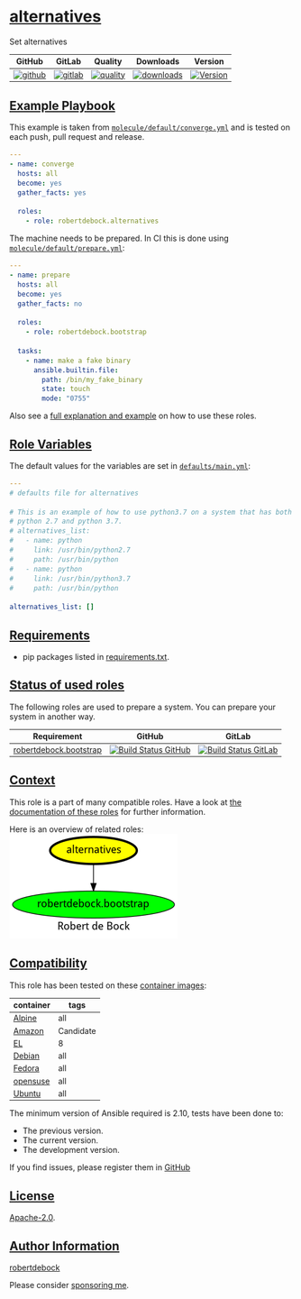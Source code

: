 # [alternatives](#alternatives)

Set alternatives

|GitHub|GitLab|Quality|Downloads|Version|
|------|------|-------|---------|-------|
|[![github](https://github.com/robertdebock/ansible-role-alternatives/workflows/Ansible%20Molecule/badge.svg)](https://github.com/robertdebock/ansible-role-alternatives/actions)|[![gitlab](https://gitlab.com/robertdebock-iac/ansible-role-alternatives/badges/master/pipeline.svg)](https://gitlab.com/robertdebock-iac/ansible-role-alternatives)|[![quality](https://img.shields.io/ansible/quality/40297)](https://galaxy.ansible.com/robertdebock/alternatives)|[![downloads](https://img.shields.io/ansible/role/d/40297)](https://galaxy.ansible.com/robertdebock/alternatives)|[![Version](https://img.shields.io/github/release/robertdebock/ansible-role-alternatives.svg)](https://github.com/robertdebock/ansible-role-alternatives/releases/)|

## [Example Playbook](#example-playbook)

This example is taken from [`molecule/default/converge.yml`](https://github.com/robertdebock/ansible-role-alternatives/blob/master/molecule/default/converge.yml) and is tested on each push, pull request and release.

```yaml
---
- name: converge
  hosts: all
  become: yes
  gather_facts: yes

  roles:
    - role: robertdebock.alternatives
```

The machine needs to be prepared. In CI this is done using [`molecule/default/prepare.yml`](https://github.com/robertdebock/ansible-role-alternatives/blob/master/molecule/default/prepare.yml):

```yaml
---
- name: prepare
  hosts: all
  become: yes
  gather_facts: no

  roles:
    - role: robertdebock.bootstrap

  tasks:
    - name: make a fake binary
      ansible.builtin.file:
        path: /bin/my_fake_binary
        state: touch
        mode: "0755"
```

Also see a [full explanation and example](https://robertdebock.nl/how-to-use-these-roles.html) on how to use these roles.

## [Role Variables](#role-variables)

The default values for the variables are set in [`defaults/main.yml`](https://github.com/robertdebock/ansible-role-alternatives/blob/master/defaults/main.yml):

```yaml
---
# defaults file for alternatives

# This is an example of how to use python3.7 on a system that has both
# python 2.7 and python 3.7.
# alternatives_list:
#   - name: python
#     link: /usr/bin/python2.7
#     path: /usr/bin/python
#   - name: python
#     link: /usr/bin/python3.7
#     path: /usr/bin/python

alternatives_list: []
```

## [Requirements](#requirements)

- pip packages listed in [requirements.txt](https://github.com/robertdebock/ansible-role-alternatives/blob/master/requirements.txt).

## [Status of used roles](#status-of-requirements)

The following roles are used to prepare a system. You can prepare your system in another way.

| Requirement | GitHub | GitLab |
|-------------|--------|--------|
|[robertdebock.bootstrap](https://galaxy.ansible.com/robertdebock/bootstrap)|[![Build Status GitHub](https://github.com/robertdebock/ansible-role-bootstrap/workflows/Ansible%20Molecule/badge.svg)](https://github.com/robertdebock/ansible-role-bootstrap/actions)|[![Build Status GitLab](https://gitlab.com/robertdebock-iac/ansible-role-bootstrap/badges/master/pipeline.svg)](https://gitlab.com/robertdebock-iac/ansible-role-bootstrap)|

## [Context](#context)

This role is a part of many compatible roles. Have a look at [the documentation of these roles](https://robertdebock.nl/) for further information.

Here is an overview of related roles:
![dependencies](https://raw.githubusercontent.com/robertdebock/ansible-role-alternatives/png/requirements.png "Dependencies")

## [Compatibility](#compatibility)

This role has been tested on these [container images](https://hub.docker.com/u/robertdebock):

|container|tags|
|---------|----|
|[Alpine](https://hub.docker.com/repository/docker/robertdebock/alpine/general)|all|
|[Amazon](https://hub.docker.com/repository/docker/robertdebock/amazonlinux/general)|Candidate|
|[EL](https://hub.docker.com/repository/docker/robertdebock/enterpriselinux/general)|8|
|[Debian](https://hub.docker.com/repository/docker/robertdebock/debian/general)|all|
|[Fedora](https://hub.docker.com/repository/docker/robertdebock/fedora/general)|all|
|[opensuse](https://hub.docker.com/repository/docker/robertdebock/opensuse/general)|all|
|[Ubuntu](https://hub.docker.com/repository/docker/robertdebock/ubuntu/general)|all|

The minimum version of Ansible required is 2.10, tests have been done to:

- The previous version.
- The current version.
- The development version.

If you find issues, please register them in [GitHub](https://github.com/robertdebock/ansible-role-alternatives/issues)

## [License](#license)

[Apache-2.0](https://github.com/robertdebock/ansible-role-alternatives/blob/master/LICENSE).

## [Author Information](#author-information)

[robertdebock](https://robertdebock.nl/)

Please consider [sponsoring me](https://github.com/sponsors/robertdebock).
